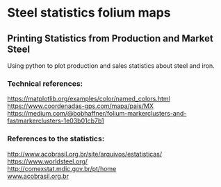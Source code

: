 # Steel statistics folium maps

## Printing Statistics from Production and Market Steel
Using python to plot production and sales statistics about steel and iron.

### Technical references:
https://matplotlib.org/examples/color/named_colors.html
<br/>https://www.coordenadas-gps.com/mapa/pais/MX
<br/>https://medium.com/@bobhaffner/folium-markerclusters-and-fastmarkerclusters-1e03b01cb7b1

 

### References to the statistics:
http://www.acobrasil.org.br/site/arquivos/estatisticas/
<br/>https://www.worldsteel.org/
<br/>http://comexstat.mdic.gov.br/pt/home
<br/>www.acobrasil.org.br
